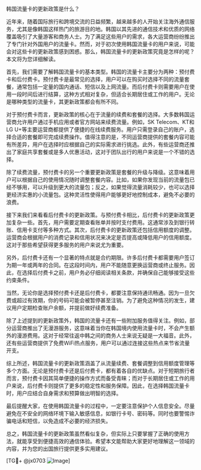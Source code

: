 韩国流量卡的更新政策是什么？

近年来，随着国际旅行和跨境交流的日益频繁，越来越多的人开始关注海外通信服务，尤其是像韩国这样热门的旅游目的地。韩国以其先进的通信技术和优质的网络覆盖吸引了大量游客和商务人士。为了满足这些用户的需求，各大运营商纷纷推出了专门针对外国用户的流量卡。然而，对于初次使用韩国流量卡的用户来说，可能会对这些卡的更新政策感到困惑。那么，韩国流量卡的更新政策究竟是怎样的呢？本文将为您详细解读。

首先，我们需要了解韩国流量卡的基本类型。韩国的流量卡主要分为两种：预付费卡和后付费卡。预付费卡是最常见的选择，用户可以在购买时选择不同的流量套餐，通常包括一定量的国内通话、短信以及上网流量。而后付费卡则需要用户在使用一段时间后进行结算，这种方式相对复杂，但适合长期居住或工作的用户。无论是哪种类型的流量卡，其更新政策都会有所不同。

对于预付费卡而言，更新政策的核心在于流量的续费和套餐的选择。大多数韩国运营商允许用户通过手机应用或者官方网站来续费流量。例如，SK Telecom、KT和LG U+等主要运营商都提供了便捷的在线续费服务。用户只需登录自己的账户，选择合适的套餐即可完成续费操作。值得注意的是，不同运营商提供的套餐内容可能有所差异，用户在选择时应根据自己的实际需求进行挑选。此外，有些运营商还推出了家庭共享套餐或是多人优惠活动，这对于团队出行的用户来说是一个不错的选择。

除了续费流量，预付费卡的另一个重要更新政策是套餐的升级与降级。这意味着用户可以根据自己的使用情况随时调整套餐内容。比如，如果你发现当前的流量包已经不够用，可以升级到更大的流量包；反之，如果觉得流量消耗较少，也可以选择更经济实惠的小流量包。这种灵活性使得用户能够更好地控制成本，避免不必要的浪费。

接下来我们来看看后付费卡的更新政策。与预付费卡相比，后付费卡的更新政策更加复杂一些。首先，用户需要定期查看账单并按时支付费用。这通常涉及到银行转账、信用卡支付等多种方式。其次，后付费卡的更新政策还包括信用额度的调整。运营商会根据用户的消费记录和信用状况来决定是否提高或降低用户的信用额度。这对于那些希望获得更多服务的用户来说尤为重要。

另外，后付费卡还有一个显著的特点就是合约期限。许多后付费卡都需要用户签订为期一年或两年的合同。在这段时间内，用户不能随意更换运营商或终止服务。因此，在选择后付费卡之前，用户务必仔细阅读相关条款，并确保自己能够接受这些约束条件。

当然，无论你是选择预付费卡还是后付费卡，都要注意保持通讯畅通。因为一旦欠费或超过有效期，你的号码可能会被暂停甚至注销。为了避免这种情况的发生，建议用户定期检查账户余额，并提前做好续费准备。

除了上述提到的更新政策外，韩国的流量卡还有一些附加服务值得关注。例如，部分运营商推出了无漫游服务，这意味着当你在韩国境内使用流量卡时，不会产生额外的漫游费用。这对于经常往返中韩之间的商务人士来说无疑是一大福音。此外，还有些运营商提供了免费WiFi热点服务，用户可以通过连接这些热点来节省流量开支。

综上所述，韩国流量卡的更新政策涵盖了从流量续费、套餐调整到信用额度管理等多个方面。无论是预付费卡还是后付费卡，都有着各自的优缺点。对于短期旅行者而言，预付费卡因其简单便捷的操作方式而备受青睐；而对于长期居住或工作的用户来说，后付费卡则提供了更多的稳定性和服务保障。因此，在选择韩国流量卡时，用户应结合自身需求和预算做出明智的选择。

最后提醒大家，在使用韩国流量卡的过程中，一定要注意保护个人信息安全。尽量避免在不安全的网络环境下输入敏感信息，如银行卡号、密码等。同时也要警惕诈骗电话和短信，以免造成不必要的经济损失。

总之，韩国流量卡的更新政策虽然看似复杂，但实际上只要掌握了正确的使用方法，就能享受到便捷高效的通信体验。希望本文能帮助大家更好地理解这一领域的内容，并为您的出国旅行提供更多实用建议。

[TG💪+ @jx0703 ![Image](https://github.com/user-attachments/assets/dbca1d08-cadb-493c-b0ec-ad6f7a83f270)]